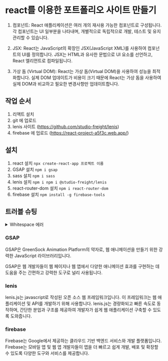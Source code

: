 # react를 이용한 포트폴리오 사이트 만들기
1. 컴포넌트: React 애플리케이션은 여러 개의 재사용 가능한 컴포넌트로 구성됩니다. 각 컴포넌트는 UI 일부분을 나타내며, 개별적으로 독립적으로 개발, 테스트 및 유지 관리할 수 있습니다.   
   
2. JSX: React는 JavaScript의 확장인 JSX(JavaScript XML)를 사용하여 컴포넌트의 UI를 정의합니다. JSX는 HTML과 유사한 문법으로 UI 요소를 선언하고, React 엘리먼트로 컴파일됩니다.   
   
3. 가상 돔 (Virtual DOM): React는 가상 돔(Virtual DOM)을 사용하여 성능을 최적화합니다. 실제 DOM 업데이트가 비용이 크기 때문에 React는 가상 돔을 사용하여 실제 DOM과 비교하고 필요한 변경사항만 업데이트합니다.   
   
## 작업 순서
1. 리액트 설치
2. git 에 업로드
3. lenis 사이트 (https://github.com/studio-freight/lenis)
4. firebase 에 업로드 (https://react-project-a5f3c.web.app/)

## 설치
1. react 설치 `npx create-react-app 프로젝트 이름`
2. GSAP 설치 `npm i gsap`
3. sass 설치 `npm i sass`
4. lenis 설치 `npm i npm i @studio-freight/lenis`
5. react-router-dom 설치 `npm i react-router-dom`
6. firebase 설치 `npm install -g firebase-tools`

## 트러블 슈팅
<details>
<summary>Whitespace 에러</summary>
유닉스 시스템에서는 한 줄의 끝이 LF(Line Feed)로 이루어지는 반면, 윈도우에서는 줄 하나가 CR(Carriage Return)와 LF(Line Feed), 즉 CRLF로 이루어지는데
Git이 이 둘 중 어느 쪽을 선택할지 혼란이 온 것이다 !

해결방법   
`git config --global core.autocrlf true`  // 시스템 전체에 적용   
`git config core.autocrlf true` // 해당 프로젝트에만 적용    
</details>

### GSAP
GSAP은 GreenSock Animation Platform의 약자로, 웹 애니메이션을 만들기 위한 강력한 JavaScript 라이브러리입니다. 
   
GSAP은 웹 개발자들이 웹 페이지나 웹 앱에서 다양한 애니메이션 효과를 구현하는 데 도움을 주는 간편하고 강력한 도구로 널리 사용됩니다.   
   
### lenis
lenis.js는 javascript로 작성된 오픈 소스 웹 프레임워크입니다. 이 프레임워크는 웹 애플리케이션 및 API를 개발하기 위해 사용합니다. lenis.js는 경량화되고 빠른 속도로 동작하며, 간단한 분업과 구조를 제공하여 개발자가 쉽게 웹 애플리케이션 구축할 수 있도록 도와줍니다.
   
### firebase
Firebase는 Google에서 제공하는 클라우드 기반 백엔드 서비스와 개발 플랫폼입니다. Firebase는 모바일 앱 및 웹 앱 개발자들이 앱을 더 빠르고 쉽게 개발, 배포 및 확장할 수 있도록 다양한 도구와 서비스를 제공합니다.
